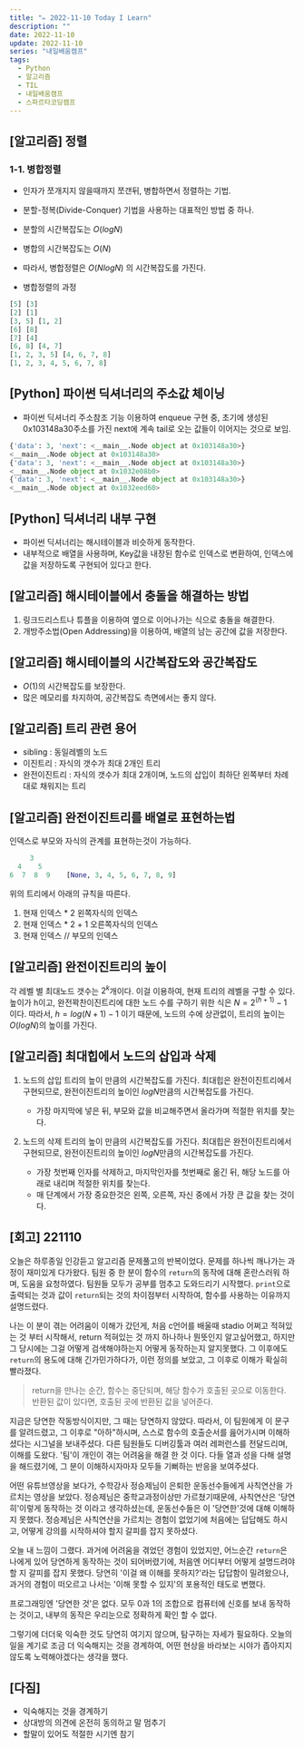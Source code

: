 ```yaml
---
title: "✏️ 2022-11-10 Today I Learn"
description: ""
date: 2022-11-10
update: 2022-11-10
series: "내일배움캠프"
tags:
  - Python
  - 알고리즘
  - TIL
  - 내일배움캠프
  - 스파르타코딩캠프
---
```


## [알고리즘] 정렬

### 1-1. 병합정렬

- 인자가 쪼개지지 않을때까지 쪼갠뒤, 병합하면서 정렬하는 기법.
- 분할-정복(Divide-Conquer) 기법을 사용하는 대표적인 방법 중 하나.

- 분할의 시간복잡도는 $O(logN)$
- 병합의 시간복잡도는 $O(N)$
- 따라서, 병합정렬은 $O(NlogN)$ 의 시간복잡도를 가진다.
- 병합정렬의 과정

```python
[5] [3]
[2] [1]
[3, 5] [1, 2]
[6] [8]
[7] [4]
[6, 8] [4, 7]
[1, 2, 3, 5] [4, 6, 7, 8]
[1, 2, 3, 4, 5, 6, 7, 8]
```

## [Python] 파이썬 딕셔너리의 주소값 체이닝

- 파이썬 딕셔너리 주소참조 기능 이용하여 enqueue 구현 중, 초기에 생성된 0x103148a30주소를 가진 next에 계속 tail로 오는 값들이 이어지는 것으로 보임.

```python
{'data': 3, 'next': <__main__.Node object at 0x103148a30>}
<__main__.Node object at 0x103148a30>
{'data': 3, 'next': <__main__.Node object at 0x103148a30>}
<__main__.Node object at 0x1032e08b0>
{'data': 3, 'next': <__main__.Node object at 0x103148a30>}
<__main__.Node object at 0x1032eed60>
```

## [Python] 딕셔너리 내부 구현

- 파이썬 딕셔너리는 해시테이블과 비슷하게 동작한다.
- 내부적으로 배열을 사용하며, Key값을 내장된 함수로 인덱스로 변환하여, 인덱스에 값을 저장하도록 구현되어 있다고 한다.

## [알고리즘] 해시테이블에서 충돌을 해결하는 방법

1. 링크드리스트나 튜플을 이용하여 옆으로 이어나가는 식으로 충돌을 해결한다.
2. 개방주소법(Open Addressing)을 이용하여, 배열의 남는 공간에 값을 저장한다.

## [알고리즘] 해시테이블의 시간복잡도와 공간복잡도

- $O(1)$의 시간복잡도를 보장한다.
- 많은 메모리를 차지하여, 공간복잡도 측면에서는 좋지 않다.

## [알고리즘] 트리 관련 용어

- sibling : 동일레벨의 노드
- 이진트리 : 자식의 갯수가 최대 2개인 트리
- 완전이진트리 : 자식의 갯수가 최대 2개이며, 노드의 삽입이 최하단 왼쪽부터 차례대로 채워지는 트리

## [알고리즘] 완전이진트리를 배열로 표현하는법

인덱스로 부모와 자식의 관계를 표현하는것이 가능하다.

```python
     3
  4    5
6  7  8  9    [None, 3, 4, 5, 6, 7, 8, 9]
```

위의 트리에서 아래의 규칙을 따른다.

1. 현재 인덱스 \* 2 왼쪽자식의 인덱스
2. 현재 인덱스 \* 2 + 1 오른쪽자식의 인덱스
3. 현재 인덱스 // 부모의 인덱스

## [알고리즘] 완전이진트리의 높이

각 레벨 별 최대노드 갯수는 $2^k$개이다. 이걸 이용하여, 현재 트리의 레벨을 구할 수 있다.
높이가 h이고, 완전꽉찬이진트리에 대한 노드 수를 구하기 위한 식은 $N = 2^(h+1)-1$ 이다. 따라서, $h = log(N+1) -1$ 이기 때문에, 노드의 수에 상관없이, 트리의 높이는 $O(logN)$의 높이를 가진다.

## [알고리즘] 최대힙에서 노드의 삽입과 삭제

1. 노드의 삽입
   트리의 높이 만큼의 시간복잡도를 가진다. 최대힙은 완전이진트리에서 구현되므로, 완전이진트리의 높이인 $logN$만큼의 시간복잡도를 가진다.

   - 가장 마지막에 넣은 뒤, 부모와 값을 비교해주면서 올라가며 적절한 위치를 찾는다.

2. 노드의 삭제
   트리의 높이 만큼의 시간복잡도를 가진다. 최대힙은 완전이진트리에서 구현되므로, 완전이진트리의 높이인 $logN$만큼의 시간복잡도를 가진다.

   - 가장 첫번째 인자를 삭제하고, 마지막인자를 첫번째로 옮긴 뒤, 해당 노드를 아래로 내리며 적절한 위치를 찾는다.
   - 매 단계에서 가장 중요한것은 왼쪽, 오른쪽, 자신 중에서 가장 큰 값을 찾는 것이다.

## [회고] 221110

오늘은 하루종일 인강듣고 알고리즘 문제풀고의 반복이었다. 문제를 하나씩 깨나가는 과정이 재미있게 다가왔다. 팀원 중 한 분이 함수의 `return`의 동작에 대해 혼란스러워 하며, 도움을 요청하였다. 팀원들 모두가 공부를 멈추고 도와드리기 시작했다. `print`으로 출력되는 것과 값이 `return`되는 것의 차이점부터 시작하여, 함수를 사용하는 이유까지 설명드렸다.

나는 이 분이 겪는 어려움이 이해가 갔던게, 처음 c언어를 배울때 stadio 어쩌고 적혀있는 것 부터 시작해서, return 적혀있는 것 까지 하나하나 뭔뜻인지 알고싶어했고, 하지만 그 당시에는 그걸 어떻게 검색해야하는지 어떻게 동작하는지 알지못했다. 그 이후에도 `return`의 용도에 대해 긴가민가하다가, 이런 정의를 보았고, 그 이후로 이해가 확실히 빨라졌다.

> return을 만나는 순간, 함수는 중단되며, 해당 함수가 호출된 곳으로 이동한다. 반환된 값이 있다면, 호출된 곳에 반환된 값을 넣어준다.

지금은 당연한 작동방식이지만, 그 때는 당연하지 않았다. 따라서, 이 팀원에게 이 문구를 알려드렸고, 그 이후로 "아하"하시며, 스스로 함수의 호출순서를 읊어가시며 이해하셨다는 시그널을 보내주셨다.
다른 팀원들도 디버깅툴과 여러 레퍼런스를 전달드리며, 이해를 도왔다. '팀'이 개인이 겪는 어려움을 해결 한 것 이다. 다들 열과 성을 다해 설명을 해드렸기에, 그 분이 이해하시자마자 모두들 기뻐하는 반응을 보여주셨다.

어떤 유튜브영상을 보다가, 수학강사 정승제님이 은퇴한 운동선수들에게 사칙연산을 가르치는 영상을 보았다. 정승제님은 중학교과정이상만 가르쳤기때문에, 사칙연산은 '당연히'이렇게 동작하는 것 이라고 생각하셨는데, 운동선수들은 이 '당연한'것에 대해 이해하지 못했다. 정승제님은 사칙연산을 가르치는 경험이 없었기에 처음에는 답답해도 하시고, 어떻게 강의를 시작하셔야 할지 갈피를 잡지 못하셨다.

오늘 내 느낌이 그랬다. 과거에 어려움을 겪었던 경험이 있었지만, 어느순간 `return`은 나에게 있어 당연하게 동작하는 것이 되어버렸기에, 처음엔 어디부터 어떻게 설명드려야 할 지 갈피를 잡지 못했다. 당연히 '이걸 왜 이해를 못하지?'라는 답답함이 밀려왔으나, 과거의 경험이 떠오르고 나서는 '이해 못할 수 있지'의 포용적인 태도로 변했다.

프로그래밍엔 '당연한 것'은 없다. 모두 0과 1의 조합으로 컴퓨터에 신호를 보내 동작하는 것이고, 내부의 동작은 우리눈으로 정확하게 확인 할 수 없다.

그렇기에 더더욱 익숙한 것도 당연히 여기지 않으며, 탐구하는 자세가 필요하다. 오늘의 일을 계기로 조금 더 익숙해지는 것을 경계하여, 어떤 현상을 바라보는 시야가 좁아지지 않도록 노력해야겠다는 생각을 했다.

## [다짐]

- 익숙해지는 것을 경계하기
- 상대방의 의견에 온전히 동의하고 말 멈추기
- 할말이 있어도 적절한 시기엔 참기
